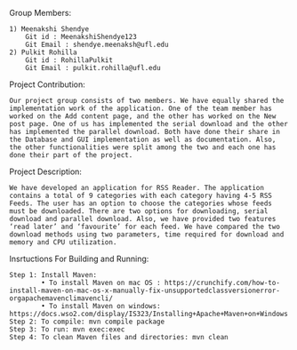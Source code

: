 Group Members:

	1) Meenakshi Shendye
		Git id : MeenakshiShendye123 
		Git Email : shendye.meenaksh@ufl.edu
	2) Pulkit Rohilla
		Git id : RohillaPulkit
		Git Email : pulkit.rohilla@ufl.edu

Project Contribution:
	
	Our project group consists of two members. We have equally shared the implementation work of the application. One of the team member has worked on the Add content page, and the other has worked on the New post page. One of us has implemented the serial download and the other has implemented the parallel download. Both have done their share in the Database and GUI implementation as well as documentation. Also, the other functionalities were split among the two and each one has done their part of the project.


Project Description:
	
	We have developed an application for RSS Reader. The application contains a total of 9 categories with each category having 4-5 RSS Feeds. The user has an option to choose the categories whose feeds must be downloaded. There are two options for downloading, serial download and parallel download. Also, we have provided two features ‘read later’ and ‘favourite’ for each feed. We have compared the two download methods using two parameters, time required for download and memory and CPU utilization.

Insrtuctions For Building and Running:

	Step 1: Install Maven:
			• To install Maven on mac OS : https://crunchify.com/how-to-install-maven-on-mac-os-x-manually-fix-unsupportedclassversionerror-orgapachemavenclimavencli/
			• To install Maven on windows: https://docs.wso2.com/display/IS323/Installing+Apache+Maven+on+Windows
	Step 2: To compile: mvn compile package
	Step 3: To run: mvn exec:exec
	Step 4: To clean Maven files and directories: mvn clean



